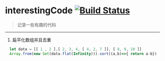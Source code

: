 # interestingCode [![Build Status](https://travis-ci.org/yangsenlin/snsdemo.svg?branch=master)](https://travis-ci.org/liyang0612/interestingCode.svg?branch=master)
> 记录一些有趣的代码

------------


1. 扁平化数组并且去重

```javascript
  let data = [[ 1 , 2 ],[ 2, 3, 4, [ 4, 2, 7 ]], [ 8, 9, 10 ]]
  Array.from(new Set(data.flat(Infinity))).sort((a,b)=>{ return a-b})
```

